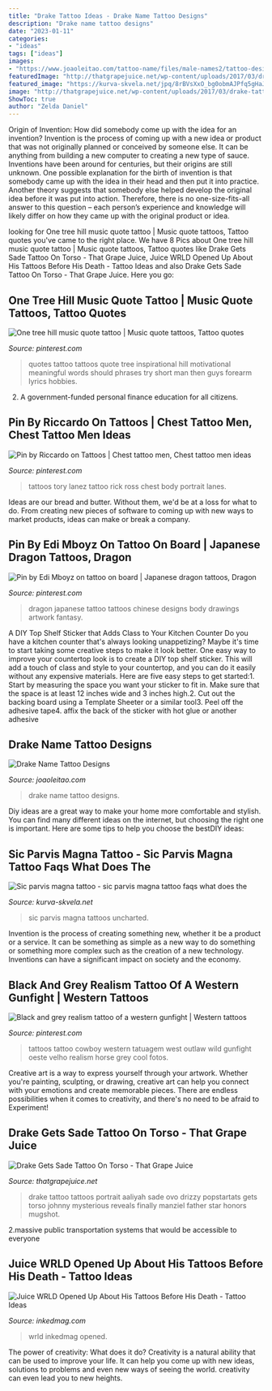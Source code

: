 ```yaml
---
title: "Drake Tattoo Ideas - Drake Name Tattoo Designs"
description: "Drake name tattoo designs"
date: "2023-01-11"
categories:
- "ideas"
tags: ["ideas"]
images:
- "https://www.joaoleitao.com/tattoo-name/files/male-names2/tattoo-design-name-drake-17.png"
featuredImage: "http://thatgrapejuice.net/wp-content/uploads/2017/03/drake-tattoos-2017-600x600.jpg"
featured_image: "https://kurva-skvela.net/jpq/8rBVsXxO_bg0obmAJPfq5gHaJ3.jpg"
image: "http://thatgrapejuice.net/wp-content/uploads/2017/03/drake-tattoos-2017-600x600.jpg"
ShowToc: true
author: "Zelda Daniel"
---
```



Origin of Invention: How did somebody come up with the idea for an invention?
Invention is the process of coming up with a new idea or product that was not originally planned or conceived by someone else. It can be anything from building a new computer to creating a new type of sauce. Inventions have been around for centuries, but their origins are still unknown. One possible explanation for the birth of invention is that somebody came up with the idea in their head and then put it into practice. Another theory suggests that somebody else helped develop the original idea before it was put into action. Therefore, there is no one-size-fits-all answer to this question – each person’s experience and knowledge will likely differ on how they came up with the original product or idea.

	

		
looking for One tree hill music quote tattoo | Music quote tattoos, Tattoo quotes you've came to the right place. We have 8 Pics about One tree hill music quote tattoo | Music quote tattoos, Tattoo quotes like Drake Gets Sade Tattoo On Torso - That Grape Juice, Juice WRLD Opened Up About His Tattoos Before His Death - Tattoo Ideas and also Drake Gets Sade Tattoo On Torso - That Grape Juice. Here you go:
		
    
## One Tree Hill Music Quote Tattoo | Music Quote Tattoos, Tattoo Quotes

<img loading=lazy src="https://i.pinimg.com/originals/a2/79/ec/a279ec6f09cd8a40b93ee715451a1471.jpg" onerror="this.onerror=null;this.src='https://tse2.mm.bing.net/th?id=OIP.rJHayVtBeuOZD_oAWBlpPwHaJ4&amp;pid=15.1';" alt="One tree hill music quote tattoo | Music quote tattoos, Tattoo quotes">

_Source: pinterest.com_

>quotes tattoo tattoos quote tree inspirational hill motivational meaningful words should phrases try short man then guys forearm lyrics hobbies. 

	

2. A government-funded personal finance education for all citizens.

    
## Pin By Riccardo On Tattoos | Chest Tattoo Men, Chest Tattoo Men Ideas

<img loading=lazy src="https://i.pinimg.com/originals/1a/2a/5a/1a2a5af36751adf189f38df72a7ec45e.jpg" onerror="this.onerror=null;this.src='https://tse3.mm.bing.net/th?id=OIP.RU_D8NUTxe1UuSmt9cIRaQHaHU&amp;pid=15.1';" alt="Pin by Riccardo on Tattoos | Chest tattoo men, Chest tattoo men ideas">

_Source: pinterest.com_

>tattoos tory lanez tattoo rick ross chest body portrait lanes. 

	

Ideas are our bread and butter. Without them, we'd be at a loss for what to do. From creating new pieces of software to coming up with new ways to market products, ideas can make or break a company.

    
## Pin By Edi Mboyz On Tattoo On Board | Japanese Dragon Tattoos, Dragon

<img loading=lazy src="https://i.pinimg.com/originals/f3/5d/ef/f35def02d55ddf999281c551def31d4d.jpg" onerror="this.onerror=null;this.src='https://tse3.mm.bing.net/th?id=OIP.rIb9VBmm-YOEdmjts9G7vwHaNK&amp;pid=15.1';" alt="Pin by Edi Mboyz on tattoo on board | Japanese dragon tattoos, Dragon">

_Source: pinterest.com_

>dragon japanese tattoo tattoos chinese designs body drawings artwork fantasy. 

	

A DIY Top Shelf Sticker that Adds Class to Your Kitchen Counter
Do you have a kitchen counter that's always looking unappetizing? Maybe it's time to start taking some creative steps to make it look better. One easy way to improve your countertop look is to create a DIY top shelf sticker. This will add a touch of class and style to your countertop, and you can do it easily without any expensive materials. Here are five easy steps to get started:1. Start by measuring the space you want your sticker to fit in. Make sure that the space is at least 12 inches wide and 3 inches high.2. Cut out the backing board using a Template Sheeter or a similar tool3. Peel off the adhesive tape4. affix the back of the sticker with hot glue or another adhesive
    
## Drake Name Tattoo Designs

<img loading=lazy src="https://www.joaoleitao.com/tattoo-name/files/male-names2/tattoo-design-name-drake-17.png" onerror="this.onerror=null;this.src='https://tse2.mm.bing.net/th?id=OIP._WEhlJY-McJ6t_gVMaE0ugHaEt&amp;pid=15.1';" alt="Drake Name Tattoo Designs">

_Source: joaoleitao.com_

>drake name tattoo designs. 

	

Diy ideas are a great way to make your home more comfortable and stylish. You can find many different ideas on the internet, but choosing the right one is important. Here are some tips to help you choose the bestDIY ideas:

    
## Sic Parvis Magna Tattoo - Sic Parvis Magna Tattoo Faqs What Does The

<img loading=lazy src="https://kurva-skvela.net/jpq/8rBVsXxO_bg0obmAJPfq5gHaJ3.jpg" onerror="this.onerror=null;this.src='https://tse3.mm.bing.net/th?id=OIP.I0v08jo435pcE67oM4IiYAAAAA&amp;pid=15.1';" alt="Sic parvis magna tattoo - sic parvis magna tattoo faqs what does the">

_Source: kurva-skvela.net_

>sic parvis magna tattoos uncharted. 

	

Invention is the process of creating something new, whether it be a product or a service. It can be something as simple as a new way to do something or something more complex such as the creation of a new technology. Inventions can have a significant impact on society and the economy.

    
## Black And Grey Realism Tattoo Of A Western Gunfight | Western Tattoos

<img loading=lazy src="https://i.pinimg.com/originals/27/85/a0/2785a0c549a4da17d479c853eab2fcf7.jpg" onerror="this.onerror=null;this.src='https://tse1.mm.bing.net/th?id=OIP.IG4wMKcfI2RGg8-SyUEVtgHaJ4&amp;pid=15.1';" alt="Black and grey realism tattoo of a western gunfight | Western tattoos">

_Source: pinterest.com_

>tattoos tattoo cowboy western tatuagem west outlaw wild gunfight oeste velho realism horse grey cool fotos. 

	

Creative art is a way to express yourself through your artwork. Whether you're painting, sculpting, or drawing, creative art can help you connect with your emotions and create memorable pieces. There are endless possibilities when it comes to creativity, and there's no need to be afraid to Experiment!

    
## Drake Gets Sade Tattoo On Torso - That Grape Juice

<img loading=lazy src="http://thatgrapejuice.net/wp-content/uploads/2017/03/drake-tattoos-2017-600x600.jpg" onerror="this.onerror=null;this.src='https://tse4.mm.bing.net/th?id=OIP.Cotgpp8Ndl1e7kp9NU1uHwHaHa&amp;pid=15.1';" alt="Drake Gets Sade Tattoo On Torso - That Grape Juice">

_Source: thatgrapejuice.net_

>drake tattoo tattoos portrait aaliyah sade ovo drizzy popstartats gets torso johnny mysterious reveals finally manziel father star honors mugshot. 

	

2.massive public transportation systems that would be accessible to everyone

    
## Juice WRLD Opened Up About His Tattoos Before His Death - Tattoo Ideas

<img loading=lazy src="https://www.inkedmag.com/.image/c_limit%2Ccs_srgb%2Cq_auto:good%2Cw_700/MTY4OTMwMTI1MDU4OTQyNjcy/screen-shot-2019-12-10-at-122206-pm.png" onerror="this.onerror=null;this.src='https://tse4.mm.bing.net/th?id=OIP.jQctVCf7GauiHQ-iAkzBvwAAAA&amp;pid=15.1';" alt="Juice WRLD Opened Up About His Tattoos Before His Death - Tattoo Ideas">

_Source: inkedmag.com_

>wrld inkedmag opened. 

	

The power of creativity: What does it do?
Creativity is a natural ability that can be used to improve your life. It can help you come up with new ideas, solutions to problems and even new ways of seeing the world. creativity can even lead you to new heights.

